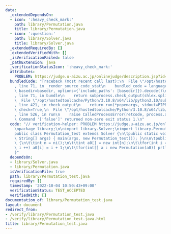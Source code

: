 ```yaml
---
data:
  _extendedDependsOn:
  - icon: ':heavy_check_mark:'
    path: library/Permutation.java
    title: library/Permutation.java
  - icon: ':question:'
    path: library/Solver.java
    title: library/Solver.java
  _extendedRequiredBy: []
  _extendedVerifiedWith: []
  _isVerificationFailed: false
  _pathExtension: java
  _verificationStatusIcon: ':heavy_check_mark:'
  attributes:
    PROBLEM: https://judge.u-aizu.ac.jp/onlinejudge/description.jsp?id=ITP2_5_D
  bundledCode: "Traceback (most recent call last):\n  File \"/opt/hostedtoolcache/Python/3.10.8/x64/lib/python3.10/site-packages/onlinejudge_verify/documentation/build.py\"\
    , line 71, in _render_source_code_stat\n    bundled_code = language.bundle(stat.path,\
    \ basedir=basedir, options={'include_paths': [basedir]}).decode()\n  File \"/opt/hostedtoolcache/Python/3.10.8/x64/lib/python3.10/site-packages/onlinejudge_verify/languages/user_defined.py\"\
    , line 71, in bundle\n    return subprocess.check_output(shlex.split(command))\n\
    \  File \"/opt/hostedtoolcache/Python/3.10.8/x64/lib/python3.10/subprocess.py\"\
    , line 421, in check_output\n    return run(*popenargs, stdout=PIPE, timeout=timeout,\
    \ check=True,\n  File \"/opt/hostedtoolcache/Python/3.10.8/x64/lib/python3.10/subprocess.py\"\
    , line 526, in run\n    raise CalledProcessError(retcode, process.args,\nsubprocess.CalledProcessError:\
    \ Command '['false']' returned non-zero exit status 1.\n"
  code: "// verification-helper: PROBLEM https://judge.u-aizu.ac.jp/onlinejudge/description.jsp?id=ITP2_5_D\n\
    \npackage library;\n\nimport library.Solver;\nimport library.Permutation;\n\n\
    public class Permutation_test extends Solver {\n\tpublic static void main(final\
    \ String[] args) { main(args, new Permutation_test()); }\n\n\tpublic void solve()\
    \ {\n\t\tint n = ni();\n\t\tint a0[] = new int[n];\n\t\tfor(int i = 0; i < n;\
    \ i ++) a0[i] = i + 1;\n\t\tfor(int[] a : new Permutation(a0)) prtln(a);\n\t}\n\
    }"
  dependsOn:
  - library/Solver.java
  - library/Permutation.java
  isVerificationFile: true
  path: library/Permutation_test.java
  requiredBy: []
  timestamp: '2022-10-04 10:50:43+09:00'
  verificationStatus: TEST_ACCEPTED
  verifiedWith: []
documentation_of: library/Permutation_test.java
layout: document
redirect_from:
- /verify/library/Permutation_test.java
- /verify/library/Permutation_test.java.html
title: library/Permutation_test.java
---
```

